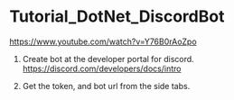 # Tutorial_DotNet_DiscordBot
https://www.youtube.com/watch?v=Y76B0rAoZpo

1) Create bot at the developer portal for discord.
https://discord.com/developers/docs/intro

2) Get the token, and bot url from the side tabs.
